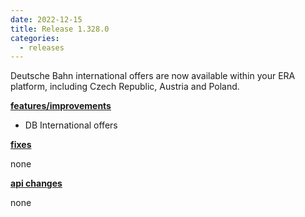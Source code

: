 ```yaml
---
date: 2022-12-15
title: Release 1.328.0
categories:
  - releases
---
```

Deutsche Bahn international offers are now available within your ERA platform, including Czech Republic, Austria and Poland.

<!--more-->

**<u>features/improvements</u>**

- DB International offers

**<u>fixes</u>**

none

**<u>api changes</u>**

none


  
